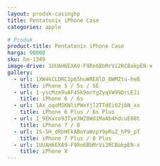 ```yaml
---
layout: produk-casinghp
title: Pentatonix iPhone Case
categories: apple

# Produk
product-title: Pentatonix iPhone Case
harga: 90000
sku: hn-1349
image-drive: 1UUAH6EXA9-F9Rn6BbMrVi2RCBakpEN-x
gallery:
  - url: 1XW4kCLDRC1p6ShuWRE8lD_BWMZtu-heB
    title: iPhone 5 / 5s / SE
  - url: 1-yscMzm9uAF45k9onYgZyqYW99DrLEJi
    title: iPhone 6 / 6s
  - url: 1Ax_oqoMSKNliPWxYjl2TTdEi62jbN_xx
    title: iPhone 6 Plus / 6s Plus
  - url: 1_9EKxco93Tye3WZ8Wd1MaAb4hdcuE08t
    title: iPhone 7 / 8
  - url: 1S-5H_dRbHFkABoYaWzpY9pRuZ_hP9_pT
    title: iPhone 7 Plus / 8 Plus
  - url: 1UUAH6EXA9-F9Rn6BbMrVi2RCBakpEN-x
    title: iPhone X
---
```

